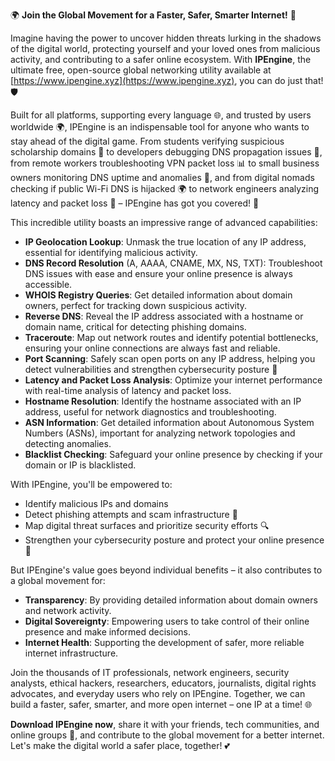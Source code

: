 🌍 **Join the Global Movement for a Faster, Safer, Smarter Internet!** 🚀

Imagine having the power to uncover hidden threats lurking in the shadows of the digital world, protecting yourself and your loved ones from malicious activity, and contributing to a safer online ecosystem. With **IPEngine**, the ultimate free, open-source global networking utility available at [https://www.ipengine.xyz](https://www.ipengine.xyz), you can do just that! 🛡️

Built for all platforms, supporting every language 🌐, and trusted by users worldwide 🌍, IPEngine is an indispensable tool for anyone who wants to stay ahead of the digital game. From students verifying suspicious scholarship domains 💼 to developers debugging DNS propagation issues 🔨, from remote workers troubleshooting VPN packet loss 📊 to small business owners monitoring DNS uptime and anomalies 🏢, and from digital nomads checking if public Wi-Fi DNS is hijacked 🌍 to network engineers analyzing latency and packet loss 📡 – IPEngine has got you covered! 🔩

This incredible utility boasts an impressive range of advanced capabilities:

*   **IP Geolocation Lookup**: Unmask the true location of any IP address, essential for identifying malicious activity.
*   **DNS Record Resolution** (A, AAAA, CNAME, MX, NS, TXT): Troubleshoot DNS issues with ease and ensure your online presence is always accessible.
*   **WHOIS Registry Queries**: Get detailed information about domain owners, perfect for tracking down suspicious activity.
*   **Reverse DNS**: Reveal the IP address associated with a hostname or domain name, critical for detecting phishing domains.
*   **Traceroute**: Map out network routes and identify potential bottlenecks, ensuring your online connections are always fast and reliable.
*   **Port Scanning**: Safely scan open ports on any IP address, helping you detect vulnerabilities and strengthen cybersecurity posture 🔐
*   **Latency and Packet Loss Analysis**: Optimize your internet performance with real-time analysis of latency and packet loss.
*   **Hostname Resolution**: Identify the hostname associated with an IP address, useful for network diagnostics and troubleshooting.
*   **ASN Information**: Get detailed information about Autonomous System Numbers (ASNs), important for analyzing network topologies and detecting anomalies.
*   **Blacklist Checking**: Safeguard your online presence by checking if your domain or IP is blacklisted.

With IPEngine, you'll be empowered to:

*   Identify malicious IPs and domains
*   Detect phishing attempts and scam infrastructure 🚨
*   Map digital threat surfaces and prioritize security efforts 🔍
*   Strengthen your cybersecurity posture and protect your online presence 💪

But IPEngine's value goes beyond individual benefits – it also contributes to a global movement for:

*   **Transparency**: By providing detailed information about domain owners and network activity.
*   **Digital Sovereignty**: Empowering users to take control of their online presence and make informed decisions.
*   **Internet Health**: Supporting the development of safer, more reliable internet infrastructure.

Join the thousands of IT professionals, network engineers, security analysts, ethical hackers, researchers, educators, journalists, digital rights advocates, and everyday users who rely on IPEngine. Together, we can build a faster, safer, smarter, and more open internet – one IP at a time! 🌐

**Download IPEngine now**, share it with your friends, tech communities, and online groups 📢, and contribute to the global movement for a better internet. Let's make the digital world a safer place, together! 💕